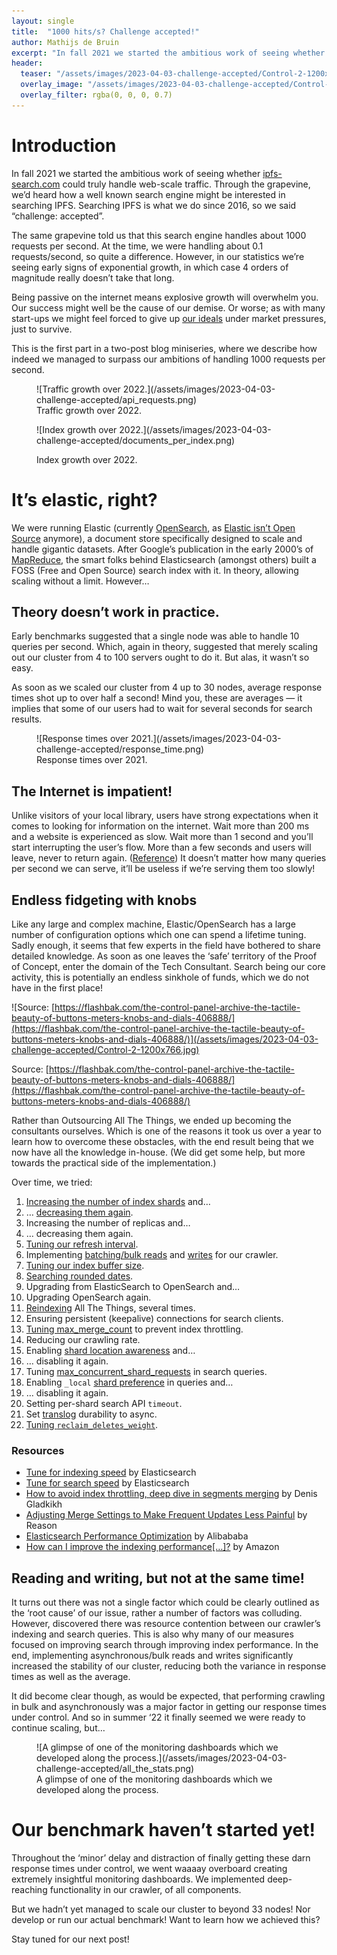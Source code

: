 ```yaml
---
layout: single
title:  "1000 hits/s? Challenge accepted!"
author: Mathijs de Bruin
excerpt: "In fall 2021 we started the ambitious work of seeing whether [ipfs-search.com](http://ipfs-search.com) could truly handle web-scale traffic. Through the grapevine, we’d heard how a well known search engine might be interested in searching IPFS. Searching IPFS is what we do since 2016, so we said “challenge: accepted”."
header:
  teaser: "/assets/images/2023-04-03-challenge-accepted/Control-2-1200x766.jpg"
  overlay_image: "/assets/images/2023-04-03-challenge-accepted/Control-2-1200x766.jpg"
  overlay_filter: rgba(0, 0, 0, 0.7)
---
```


# Introduction

In fall 2021 we started the ambitious work of seeing whether [ipfs-search.com](http://ipfs-search.com) could truly handle web-scale traffic. Through the grapevine, we’d heard how a well known search engine might be interested in searching IPFS. Searching IPFS is what we do since 2016, so we said “challenge: accepted”.

The same grapevine told us that this search engine handles about 1000 requests per second. At the time, we were handling about 0.1 requests/second, so quite a difference. However, in our statistics we’re seeing early signs of exponential growth, in which case 4 orders of magnitude really doesn’t take that long.

Being passive on the internet means explosive growth will overwhelm you. Our success might well be the cause of our demise. Or worse; as with many start-ups we might feel forced to give up [our ideals](https://blog.ipfs-search.com/breaking-the-silent-consent/) under market pressures, just to survive.

This is the first part in a two-post blog miniseries, where we describe how indeed we managed to surpass our ambitions of handling 1000 requests per second.

<figure>
  ![Traffic growth over 2022.](/assets/images/2023-04-03-challenge-accepted/api_requests.png)
  <figcaption>Traffic growth over 2022.</figcaption>
</figure>

<figure>
![Index growth over 2022.](/assets/images/2023-04-03-challenge-accepted/documents_per_index.png)

Index growth over 2022.
</figure>

# It’s elastic, right?

We were running Elastic (currently [OpenSearch](https://www.theregister.com/2021/04/13/aws_renames_elasticsearch_fork_opensearch/), as [Elastic isn’t Open Source](https://blog.opensource.org/the-sspl-is-not-an-open-source-license/) anymore), a document store specifically designed to scale and handle gigantic datasets. After Google’s publication in the early 2000’s of [MapReduce](https://en.wikipedia.org/wiki/MapReduce), the smart folks behind Elasticsearch (amongst others) built a FOSS (Free and Open Source) search index with it. In theory, allowing scaling without a limit. However…

## Theory doesn’t work in practice.

Early benchmarks suggested that a single node was able to handle 10 queries per second. Which, again in theory, suggested that merely scaling out our cluster from 4 to 100 servers ought to do it. But alas, it wasn’t so easy.

As soon as we scaled our cluster from 4 up to 30 nodes, average response times shot up to over half a second! Mind you, these are averages — it implies that some of our users had to wait for several seconds for search results.

<figure>
  ![Response times over 2021.](/assets/images/2023-04-03-challenge-accepted/response_time.png)
  <figcaption>Response times over 2021.</figcaption>
</figure>

## The Internet is impatient!

Unlike visitors of your local library, users have strong expectations when it comes to looking for information on the internet. Wait more than 200 ms and a website is experienced as slow. Wait more than 1 second and you’ll start interrupting the user’s flow.  More than a few seconds and users will leave, never to return again. ([Reference](https://ux.stackexchange.com/questions/100316/loading-time-and-user-expectations)) It doesn’t matter how many queries per second we can serve, it’ll be useless if we’re serving them too slowly!

## Endless fidgeting with knobs

Like any large and complex machine, Elastic/OpenSearch has a large number of configuration options which one can spend a lifetime tuning. Sadly enough, it seems that few experts in the field have bothered to share detailed knowledge. As soon as one leaves the ‘safe’ territory of the Proof of Concept, enter the domain of the Tech Consultant. Search being our core activity, this is potentially an endless sinkhole of funds, which we do not have in the first place!

![Source: [https://flashbak.com/the-control-panel-archive-the-tactile-beauty-of-buttons-meters-knobs-and-dials-406888/](https://flashbak.com/the-control-panel-archive-the-tactile-beauty-of-buttons-meters-knobs-and-dials-406888/)](/assets/images/2023-04-03-challenge-accepted/Control-2-1200x766.jpg)

Source: [https://flashbak.com/the-control-panel-archive-the-tactile-beauty-of-buttons-meters-knobs-and-dials-406888/](https://flashbak.com/the-control-panel-archive-the-tactile-beauty-of-buttons-meters-knobs-and-dials-406888/)

Rather than Outsourcing All The Things, we ended up becoming the consultants ourselves. Which is one of the reasons it took us over a year to learn how to overcome these obstacles, with the end result being that we now have all the knowledge in-house. (We did get some help, but more towards the practical side of the implementation.)

Over time, we tried:

1. [Increasing the number of index shards](https://github.com/ipfs-search/ipfs-search-deployment/blob/main/docs/architecture/sharding.pdf) and…
2. … [decreasing them again](https://github.com/ipfs-search/ipfs-search-deployment/blob/main/docs/architecture/sharding%20reconsiderations%206-2-23.pdf).
3. Increasing the number of replicas and…
4. … decreasing them again.
5. [Tuning our refresh interval](https://www.elastic.co/guide/en/elasticsearch/reference/current/tune-for-indexing-speed.html#_unset_or_increase_the_refresh_interval). 
6. Implementing [batching/bulk reads](https://github.com/ipfs-search/ipfs-search/pull/217) and [writes](https://github.com/ipfs-search/ipfs-search/pull/201) for our crawler.
7. [Tuning our index buffer size](https://www.elastic.co/guide/en/elasticsearch/reference/current/tune-for-indexing-speed.html#_indexing_buffer_size).
8. [Searching rounded dates](https://www.elastic.co/guide/en/elasticsearch/reference/current/tune-for-search-speed.html#_search_rounded_dates).
9. Upgrading from ElasticSearch to OpenSearch and…
10. Upgrading OpenSearch again.
11. [Reindexing](https://www.elastic.co/guide/en/elasticsearch/reference/current/docs-reindex.html) All The Things, several times.
12. Ensuring persistent (keepalive) connections for search clients.
13. [Tuning max_merge_count](https://www.outcoldman.com/en/archive/2017/07/13/elasticsearch-explaining-merge-settings/) to prevent index throttling.
14. Reducing our crawling rate.
15. Enabling [shard location awareness](https://www.elastic.co/guide/en/elasticsearch/reference/current/modules-cluster.html#shard-allocation-awareness) and…
16. … disabling it again.
17. Tuning [max_concurrent_shard_requests](https://www.elastic.co/guide/en/elasticsearch/reference/7.17/search-shard-routing.html#search-concurrency-and-parallelism) in search queries.
18. Enabling `_local` [shard preference](https://www.elastic.co/guide/en/elasticsearch/reference/7.17/search-shard-routing.html#shard-and-node-preference) in queries and…
19. … disabling it again.
20. Setting per-shard search API `timeout`.
21. Set [translog](https://www.elastic.co/guide/en/elasticsearch/reference/current/index-modules-translog.html) durability to async.
22. [Tuning `reclaim_deletes_weight`](https://www.exratione.com/2018/03/elasticsearch-adjusting-merge-settings-to-make-frequent-updates-less-painful/).

### Resources

- [Tune for indexing speed](https://www.elastic.co/guide/en/elasticsearch/reference/current/tune-for-indexing-speed.html#tune-for-indexing-speed) by Elasticsearch
- [Tune for search speed](https://www.elastic.co/guide/en/elasticsearch/reference/current/tune-for-search-speed.html) by Elasticsearch
- [How to avoid index throttling, deep dive in segments merging](https://www.outcoldman.com/en/archive/2017/07/13/elasticsearch-explaining-merge-settings/) by Denis Gladkikh
- [Adjusting Merge Settings to Make Frequent Updates Less Painful](https://www.exratione.com/2018/03/elasticsearch-adjusting-merge-settings-to-make-frequent-updates-less-painful/) by Reason
- [Elasticsearch Performance Optimization](https://www.alibabacloud.com/blog/alibaba-cloud-elasticsearch-performance-optimization_597092) by Alibababa
- [How can I improve the indexing performance[…]?](https://repost.aws/knowledge-center/opensearch-indexing-performance) by Amazon

## Reading and writing, but not at the same time!

It turns out there was not a single factor which could be clearly outlined as the ‘root cause’ of our issue, rather a number of factors was colluding. However, discovered there was resource contention between our crawler’s indexing and search queries. This is also why many of our measures focused on improving search through improving index performance. In the end, implementing asynchronous/bulk reads and writes significantly increased the stability of our cluster, reducing both the variance in response times as well as the average.

It did become clear though, as would be expected, that performing crawling in bulk and asynchronously was a major factor in getting our response times under control. And so in summer ‘22 it finally seemed we were ready to continue scaling, but…

<figure>
  ![A glimpse of one of the monitoring dashboards which we developed along the process.](/assets/images/2023-04-03-challenge-accepted/all_the_stats.png)
  <figcaption>A glimpse of one of the monitoring dashboards which we developed along the process.</figcaption>
</figure>

# Our benchmark haven’t started yet!

Throughout the ‘minor’ delay and distraction of finally getting these darn response times under control, we went waaaay overboard creating extremely insightful monitoring dashboards. We implemented deep-reaching functionality in our crawler, of all components. 

But we hadn’t yet managed to scale our cluster to beyond 33 nodes! Nor develop or run our actual benchmark! Want to learn how we achieved this?

Stay tuned for our next post!
